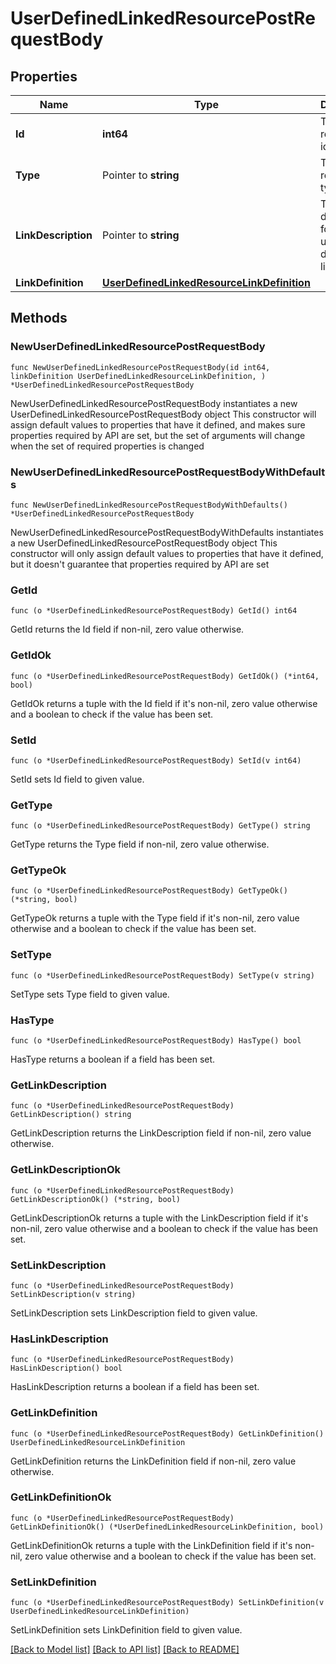 # UserDefinedLinkedResourcePostRequestBody

## Properties

Name | Type | Description | Notes
------------ | ------------- | ------------- | -------------
**Id** | **int64** | The resource identifier. | 
**Type** | Pointer to **string** | The resource type. | [optional] 
**LinkDescription** | Pointer to **string** | The description for the user-defined link. | [optional] 
**LinkDefinition** | [**UserDefinedLinkedResourceLinkDefinition**](UserDefinedLinkedResourceLinkDefinition.md) |  | 

## Methods

### NewUserDefinedLinkedResourcePostRequestBody

`func NewUserDefinedLinkedResourcePostRequestBody(id int64, linkDefinition UserDefinedLinkedResourceLinkDefinition, ) *UserDefinedLinkedResourcePostRequestBody`

NewUserDefinedLinkedResourcePostRequestBody instantiates a new UserDefinedLinkedResourcePostRequestBody object
This constructor will assign default values to properties that have it defined,
and makes sure properties required by API are set, but the set of arguments
will change when the set of required properties is changed

### NewUserDefinedLinkedResourcePostRequestBodyWithDefaults

`func NewUserDefinedLinkedResourcePostRequestBodyWithDefaults() *UserDefinedLinkedResourcePostRequestBody`

NewUserDefinedLinkedResourcePostRequestBodyWithDefaults instantiates a new UserDefinedLinkedResourcePostRequestBody object
This constructor will only assign default values to properties that have it defined,
but it doesn't guarantee that properties required by API are set

### GetId

`func (o *UserDefinedLinkedResourcePostRequestBody) GetId() int64`

GetId returns the Id field if non-nil, zero value otherwise.

### GetIdOk

`func (o *UserDefinedLinkedResourcePostRequestBody) GetIdOk() (*int64, bool)`

GetIdOk returns a tuple with the Id field if it's non-nil, zero value otherwise
and a boolean to check if the value has been set.

### SetId

`func (o *UserDefinedLinkedResourcePostRequestBody) SetId(v int64)`

SetId sets Id field to given value.


### GetType

`func (o *UserDefinedLinkedResourcePostRequestBody) GetType() string`

GetType returns the Type field if non-nil, zero value otherwise.

### GetTypeOk

`func (o *UserDefinedLinkedResourcePostRequestBody) GetTypeOk() (*string, bool)`

GetTypeOk returns a tuple with the Type field if it's non-nil, zero value otherwise
and a boolean to check if the value has been set.

### SetType

`func (o *UserDefinedLinkedResourcePostRequestBody) SetType(v string)`

SetType sets Type field to given value.

### HasType

`func (o *UserDefinedLinkedResourcePostRequestBody) HasType() bool`

HasType returns a boolean if a field has been set.

### GetLinkDescription

`func (o *UserDefinedLinkedResourcePostRequestBody) GetLinkDescription() string`

GetLinkDescription returns the LinkDescription field if non-nil, zero value otherwise.

### GetLinkDescriptionOk

`func (o *UserDefinedLinkedResourcePostRequestBody) GetLinkDescriptionOk() (*string, bool)`

GetLinkDescriptionOk returns a tuple with the LinkDescription field if it's non-nil, zero value otherwise
and a boolean to check if the value has been set.

### SetLinkDescription

`func (o *UserDefinedLinkedResourcePostRequestBody) SetLinkDescription(v string)`

SetLinkDescription sets LinkDescription field to given value.

### HasLinkDescription

`func (o *UserDefinedLinkedResourcePostRequestBody) HasLinkDescription() bool`

HasLinkDescription returns a boolean if a field has been set.

### GetLinkDefinition

`func (o *UserDefinedLinkedResourcePostRequestBody) GetLinkDefinition() UserDefinedLinkedResourceLinkDefinition`

GetLinkDefinition returns the LinkDefinition field if non-nil, zero value otherwise.

### GetLinkDefinitionOk

`func (o *UserDefinedLinkedResourcePostRequestBody) GetLinkDefinitionOk() (*UserDefinedLinkedResourceLinkDefinition, bool)`

GetLinkDefinitionOk returns a tuple with the LinkDefinition field if it's non-nil, zero value otherwise
and a boolean to check if the value has been set.

### SetLinkDefinition

`func (o *UserDefinedLinkedResourcePostRequestBody) SetLinkDefinition(v UserDefinedLinkedResourceLinkDefinition)`

SetLinkDefinition sets LinkDefinition field to given value.



[[Back to Model list]](../README.md#documentation-for-models) [[Back to API list]](../README.md#documentation-for-api-endpoints) [[Back to README]](../README.md)


